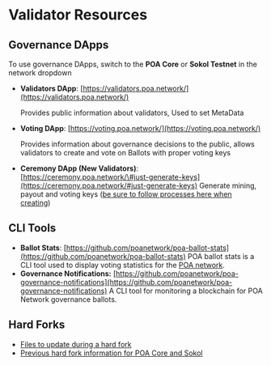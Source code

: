 # Validator Resources

## Governance DApps

To use governance DApps, switch to the **POA Core** or **Sokol Testnet** in the network dropdown

* **Validators DApp**: [https://validators.poa.network/](https://validators.poa.network/)

  Provides public information about validators, Used to set MetaData

* **Voting DApp**: [https://voting.poa.network/](https://voting.poa.network/)

  Provides information about governance decisions to the public, allows validators to create and vote on Ballots with proper voting keys

* **Ceremony DApp \(New Validators\)**: [https://ceremony.poa.network/\#just-generate-keys](https://ceremony.poa.network/#just-generate-keys) Generate mining, payout and voting keys \([be sure to follow processes here when creating](../validator-node-setup/aws-vm-for-validator-node-deployment/current-validators-vote-in-new-validators.md)\)

## CLI Tools

* **Ballot Stats**: [https://github.com/poanetwork/poa-ballot-stats](https://github.com/poanetwork/poa-ballot-stats)  POA ballot stats is a CLI tool used to display voting statistics for the [POA network](https://poa.network/).
* **Governance Notifications:** [https://github.com/poanetwork/poa-governance-notifications](https://github.com/poanetwork/poa-governance-notifications) A CLI tool for monitoring a blockchain for POA Network governance ballots.

## Hard Forks

* [Files to update during a hard fork](../hard-forks/)
* [Previous hard fork information for POA Core and Sokol]()







